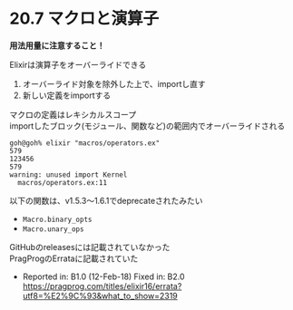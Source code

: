 # 20.7 マクロと演算子

**用法用量に注意すること！**

Elixirは演算子をオーバーライドできる

1. オーバーライド対象を除外した上で、importし直す
2. 新しい定義をimportする

マクロの定義はレキシカルスコープ  
importしたブロック(モジュール、関数など)の範囲内でオーバーライドされる

```
goh@goh% elixir "macros/operators.ex"
579
123456
579
warning: unused import Kernel
  macros/operators.ex:11
```

以下の関数は、v1.5.3〜1.6.1でdeprecateされたみたい
- `Macro.binary_opts`
- `Macro.unary_ops`

GitHubのreleasesには記載されていなかった  
PragProgのErrataに記載されていた

- Reported in: B1.0 (12-Feb-18)  Fixed in: B2.0  
    https://pragprog.com/titles/elixir16/errata?utf8=%E2%9C%93&what_to_show=2319

